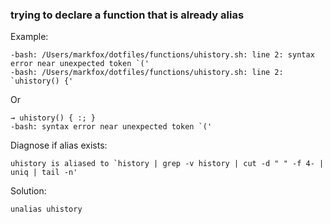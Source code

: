 
### trying to declare a function that is already alias

Example:

```
-bash: /Users/markfox/dotfiles/functions/uhistory.sh: line 2: syntax error near unexpected token `('
-bash: /Users/markfox/dotfiles/functions/uhistory.sh: line 2: `uhistory() {'
```

Or 

```
→ uhistory() { :; }
-bash: syntax error near unexpected token `('
```

Diagnose if alias exists:

```
uhistory is aliased to `history | grep -v history | cut -d " " -f 4- | uniq | tail -n'
```

Solution:

```
unalias uhistory
```

